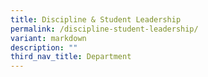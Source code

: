 ```yaml
---
title: Discipline & Student Leadership
permalink: /discipline-student-leadership/
variant: markdown
description: ""
third_nav_title: Department
---
```

